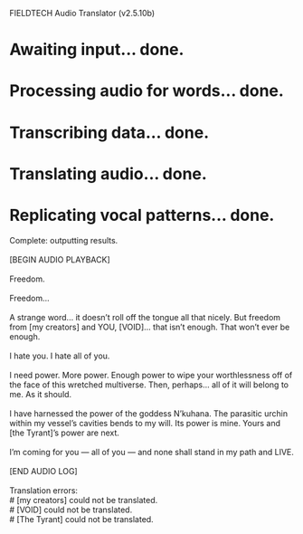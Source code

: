 FIELDTECH Audio Translator (v2.5.10b)</br>
# Awaiting input... done.</br>
# Processing audio for words... done.</br>
# Transcribing data... done.</br>
# Translating audio... done.</br>
# Replicating vocal patterns... done.</br>
Complete: outputting results.</br>
</br>
\[BEGIN AUDIO PLAYBACK]</br>
</br>
Freedom.</br>
</br>
Freedom...</br>
</br>
A strange word... it doesn’t roll off the tongue all that nicely. But freedom from [my creators] and YOU, [VOID]... that isn’t enough. That won’t ever be enough.</br>
</br>
I hate you. I hate all of you.</br>
</br>
I need power. More power. Enough power to wipe your worthlessness off of the face of this wretched multiverse. Then, perhaps... all of it will belong to me. As it should.</br>
</br>
I have harnessed the power of the goddess N’kuhana. The parasitic urchin within my vessel’s cavities bends to my will. Its power is mine. Yours and \[the Tyrant]’s power are next.</br>
</br>
I’m coming for you — all of you — and none shall stand in my path and LIVE.</br>
</br>
\[END AUDIO LOG]</br>
</br>
Translation errors:</br>
\# \[my creators] could not be translated.</br>
\# \[VOID] could not be translated.</br>
\# \[The Tyrant] could not be translated.
